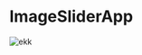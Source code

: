 # ImageSliderApp
![ekk](https://user-images.githubusercontent.com/64458945/215079056-a05ec139-7c55-4f5a-8082-6c4ff159de55.png)
